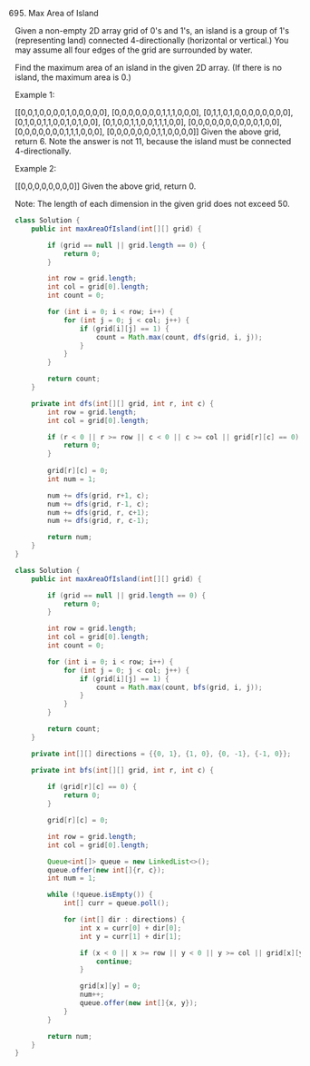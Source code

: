 695. Max Area of Island

Given a non-empty 2D array grid of 0's and 1's, an island is a group of 1's (representing land) connected 4-directionally (horizontal or vertical.) You may assume all four edges of the grid are surrounded by water.

Find the maximum area of an island in the given 2D array. (If there is no island, the maximum area is 0.)

Example 1:

[[0,0,1,0,0,0,0,1,0,0,0,0,0],
 [0,0,0,0,0,0,0,1,1,1,0,0,0],
 [0,1,1,0,1,0,0,0,0,0,0,0,0],
 [0,1,0,0,1,1,0,0,1,0,1,0,0],
 [0,1,0,0,1,1,0,0,1,1,1,0,0],
 [0,0,0,0,0,0,0,0,0,0,1,0,0],
 [0,0,0,0,0,0,0,1,1,1,0,0,0],
 [0,0,0,0,0,0,0,1,1,0,0,0,0]]
Given the above grid, return 6. Note the answer is not 11, because the island must be connected 4-directionally.

Example 2:

[[0,0,0,0,0,0,0,0]]
Given the above grid, return 0.

Note: The length of each dimension in the given grid does not exceed 50.



```java
class Solution {
    public int maxAreaOfIsland(int[][] grid) {

        if (grid == null || grid.length == 0) {
            return 0;
        }

        int row = grid.length;
        int col = grid[0].length;
        int count = 0;

        for (int i = 0; i < row; i++) {
            for (int j = 0; j < col; j++) {
                if (grid[i][j] == 1) {
                    count = Math.max(count, dfs(grid, i, j));
                }
            }
        }

        return count;
    }

    private int dfs(int[][] grid, int r, int c) {
        int row = grid.length;
        int col = grid[0].length;

        if (r < 0 || r >= row || c < 0 || c >= col || grid[r][c] == 0) {
            return 0;
        }
        
        grid[r][c] = 0;
        int num = 1;

        num += dfs(grid, r+1, c);
        num += dfs(grid, r-1, c);
        num += dfs(grid, r, c+1);
        num += dfs(grid, r, c-1);

        return num;
    }
}
```



```java
class Solution {
    public int maxAreaOfIsland(int[][] grid) {

        if (grid == null || grid.length == 0) {
            return 0;
        }

        int row = grid.length;
        int col = grid[0].length;
        int count = 0;

        for (int i = 0; i < row; i++) {
            for (int j = 0; j < col; j++) {
                if (grid[i][j] == 1) {
                    count = Math.max(count, bfs(grid, i, j));
                }
            }
        }

        return count;
    }

    private int[][] directions = {{0, 1}, {1, 0}, {0, -1}, {-1, 0}};

    private int bfs(int[][] grid, int r, int c) {
        
        if (grid[r][c] == 0) {
            return 0;
        }

        grid[r][c] = 0;

        int row = grid.length;
        int col = grid[0].length;

        Queue<int[]> queue = new LinkedList<>();
        queue.offer(new int[]{r, c});
        int num = 1;

        while (!queue.isEmpty()) {
            int[] curr = queue.poll();

            for (int[] dir : directions) {
                int x = curr[0] + dir[0];
                int y = curr[1] + dir[1];

                if (x < 0 || x >= row || y < 0 || y >= col || grid[x][y] == 0) {
                    continue;
                }

                grid[x][y] = 0;
                num++;
                queue.offer(new int[]{x, y});
            }
        }

        return num;
    }
}
```

